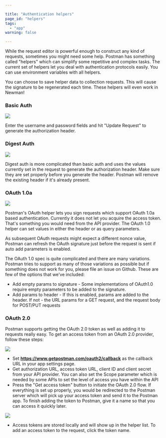 ```yaml
---

title: "Authentication helpers"
page_id: "helpers"
tags: 
  - "app"
warning: false

---
```


While the request editor is powerful enough to construct any kind of requests, sometimes you might need some help. Postman has something called "helpers" which can simplify some repetitive and complex tasks. The current set of
helpers let you deal with authentication protocols easily. You can use environment variables with all helpers.

You can choose to save helper data to collection requests. This will cause the signature to be regenerated each time. These helpers will even work in Newman!

### Basic Auth

[![](https://www.getpostman.com/img/v1/docs/thumbs/14.png)][0]

Enter the username and password fields and hit "Update Request" to generate the authorization header.

### Digest Auth

[![](https://www.getpostman.com/img/v1/docs/thumbs/16.png)][1]

Digest auth is more complicated than basic auth and uses the values currently set in the request to generate the authorization header. Make sure they are set properly before you generate the header. Postman will remove the existing header if it's already present.

### OAuth 1.0a

[![](https://www.getpostman.com/img/v1/docs/thumbs/17.png)][2]

Postman's OAuth helper lets you sign requests which support OAuth 1.0a based authentication. Currently it does not let you acquire the access token. That's something you would need from the API provider. The OAuth 1.0 helper can set values in either the header or as query parameters.

As subsequent OAuth requests might expect a different nonce value, Postman can refresh the OAuth signature just before the request is sent if auto add parameters is enabled.

The OAuth 1.0 spec is quite complicated and there are many variations. Postman tries to support as many of those variations as possible but if something does not work for you, please file an issue on Github. These are few of the options that we've included:

* Add empty params to signature - Some implementations of OAuth1.0 require empty parameters to be added to the signature.
* Add params to header - If this is enabled, params are added to the header. If not - the URL params for a GET request, and the request body for POST/PUT requests

### OAuth 2.0

Postman supports getting the OAuth 2.0 token as well as adding it to requests really easy. To get an access token from an OAuth 2.0 provider, follow these steps:

[![](https://www.getpostman.com/img/v1/docs/thumbs/30-2.png)][3]

* Set **https://www.getpostman.com/oauth2/callback** as the callback URL in your app settings page.
* Get authorization URL, access token URL, client ID and client secret from your API provider. You can also set the Scope parameter which is needed by some APIs to set the level of access you have within the API
* Press the "Get access token" button to initiate the OAuth 2.0 flow. If everything is set up properly, you would be redirected to the Postman server which will pick up your access token and send it to the Postman app. To finish adding the token to Postman, give it a name so that you can access it quickly later.

[![](https://www.getpostman.com/img/v1/docs/thumbs/30-1.png)][4]

* Access tokens are stored locally and will show up in the helper list. To add an access token to the request, click the token name.



[0]: https://www.getpostman.com/img/v1/docs/source/14.png
[1]: https://www.getpostman.com/img/v1/docs/source/16.png
[2]: https://www.getpostman.com/img/v1/docs/source/17.png
[3]: https://www.getpostman.com/img/v1/docs/source/30-2.png
[4]: https://www.getpostman.com/img/v1/docs/source/30-1.png
